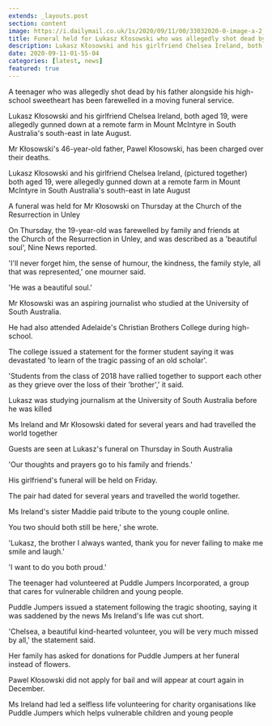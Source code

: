 ```yaml
---
extends: _layouts.post
section: content
image: https://i.dailymail.co.uk/1s/2020/09/11/00/33032020-0-image-a-2_1599782221206.jpg 
title: Funeral held for Lukasz Kłosowski who was allegedly shot dead by his father with girlfriend in SA 
description: Lukasz Kłosowski and his girlfriend Chelsea Ireland, both aged 19, were allegedly gunned down at a remote farm in Mount McIntyre in South Australias south-east in late August. 
date: 2020-09-11-01-55-04 
categories: [latest, news] 
featured: true 
--- 
```

A teenager who was allegedly shot dead by his father alongside his high-school sweetheart has been farewelled in a moving funeral service.

Lukasz Kłosowski and his girlfriend Chelsea Ireland, both aged 19, were allegedly gunned down at a remote farm in Mount McIntyre in South Australia's south-east in late August.

Mr Kłosowski's 46-year-old father, Pawel Kłosowski, has been charged over their deaths. 

Lukasz Kłosowski and his girlfriend Chelsea Ireland, (pictured together) both aged 19, were allegedly gunned down at a remote farm in Mount McIntyre in South Australia's south-east in late August

A funeral was held for Mr Kłosowski on Thursday at the Church of the Resurrection in Unley

On Thursday, the 19-year-old was farewelled by family and friends at the Church of the Resurrection in Unley, and was described as a 'beautiful soul', Nine News reported. 

'I'll never forget him, the sense of humour, the kindness, the family style, all that was represented,' one mourner said.

'He was a beautiful soul.'

Mr Kłosowski was an aspiring journalist who studied at the University of South Australia.

He had also attended Adelaide's Christian Brothers College during high-school.  

The college issued a statement for the former student saying it was devastated 'to learn of the tragic passing of an old scholar'.

'Students from the class of 2018 have rallied together to support each other as they grieve over the loss of their 'brother',' it said.

Lukasz was studying journalism at the University of South Australia before he was killed

Ms Ireland and Mr Kłosowski dated for several years and had travelled the world together

Guests are seen at Lukasz's funeral on Thursday in South Australia

'Our thoughts and prayers go to his family and friends.'

His girlfriend's funeral will be held on Friday.

The pair had dated for several years and travelled the world together.

Ms Ireland's sister Maddie paid tribute to the young couple online. 

You two should both still be here,' she wrote.

'Lukasz, the brother I always wanted, thank you for never failing to make me smile and laugh.' 

'I want to do you both proud.'

The teenager had volunteered at Puddle Jumpers Incorporated, a group that cares for vulnerable children and young people.  

Puddle Jumpers issued a statement following the tragic shooting, saying it was saddened by the news Ms Ireland's life was cut short.

'Chelsea, a beautiful kind-hearted volunteer, you will be very much missed by all,' the statement said. 

Her family has asked for donations for Puddle Jumpers at her funeral instead of flowers.

Pawel Kłosowski did not apply for bail and will appear at court again in December.  

Ms Ireland had led a selfless life volunteering for charity organisations like Puddle Jumpers which helps vulnerable children and young people

